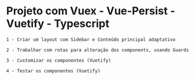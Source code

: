 # Projeto com Vuex - Vue-Persist - Vuetify - Typescript

```
1 - Criar um layout com Sidebar e Conteúdo principal adaptativo
```

```
2 - Trabalhar com rotas para alteração dos components, usando Guards
```

```
3 - Customizar os componentes (Vuetify)
```

```
4 - Testar os componentes (Vuetify)
```
